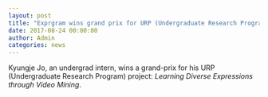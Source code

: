 ```yaml
---
layout: post
title: "Exprgram wins grand prix for URP (Undergraduate Research Program) project"
date: 2017-08-24 00:00:00
author: Admin
categories: news
---
```


Kyungje Jo, an undergrad intern, wins a grand-prix for his URP (Undergraduate Research Program) project: *Learning Diverse Expressions through Video Mining*.
